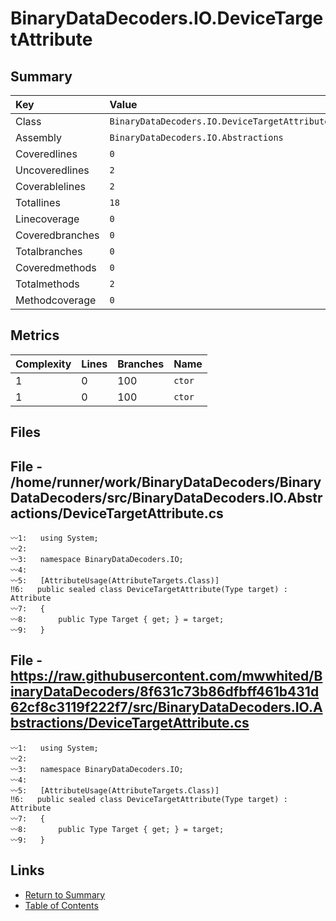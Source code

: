 ﻿# BinaryDataDecoders.IO.DeviceTargetAttribute

## Summary

| Key             | Value                                         |
| :-------------- | :-------------------------------------------- |
| Class           | `BinaryDataDecoders.IO.DeviceTargetAttribute` |
| Assembly        | `BinaryDataDecoders.IO.Abstractions`          |
| Coveredlines    | `0`                                           |
| Uncoveredlines  | `2`                                           |
| Coverablelines  | `2`                                           |
| Totallines      | `18`                                          |
| Linecoverage    | `0`                                           |
| Coveredbranches | `0`                                           |
| Totalbranches   | `0`                                           |
| Coveredmethods  | `0`                                           |
| Totalmethods    | `2`                                           |
| Methodcoverage  | `0`                                           |

## Metrics

| Complexity | Lines | Branches | Name    |
| :--------- | :---- | :------- | :------ |
| 1          | 0     | 100      | `ctor`  |
| 1          | 0     | 100      | `ctor`  |

## Files

## File - /home/runner/work/BinaryDataDecoders/BinaryDataDecoders/src/BinaryDataDecoders.IO.Abstractions/DeviceTargetAttribute.cs

```CSharp
〰1:   using System;
〰2:   
〰3:   namespace BinaryDataDecoders.IO;
〰4:   
〰5:   [AttributeUsage(AttributeTargets.Class)]
‼6:   public sealed class DeviceTargetAttribute(Type target) : Attribute
〰7:   {
〰8:       public Type Target { get; } = target;
〰9:   }
```

## File - https://raw.githubusercontent.com/mwwhited/BinaryDataDecoders/8f631c73b86dfbff461b431d62cf8c3119f222f7/src/BinaryDataDecoders.IO.Abstractions/DeviceTargetAttribute.cs

```CSharp
〰1:   using System;
〰2:   
〰3:   namespace BinaryDataDecoders.IO;
〰4:   
〰5:   [AttributeUsage(AttributeTargets.Class)]
‼6:   public sealed class DeviceTargetAttribute(Type target) : Attribute
〰7:   {
〰8:       public Type Target { get; } = target;
〰9:   }
```

## Links

* [Return to Summary](Summary.md)
* [Table of Contents](../TOC.md)

